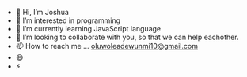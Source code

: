 - 👋 Hi, I’m Joshua
- 👀 I’m interested in programming 
- 🌱 I’m currently learning JavaScript language 
- 💞️ I’m looking to collaborate with you, so that we can help eachother.
- 📫 How to reach me ... oluwoleadewunmi10@gmail.com 
- 😄 
- ⚡ 

<!---
Josh9100/Josh9100 is a ✨ special ✨ repository because its `README.md` (this file) appears on your GitHub profile.
You can click the Preview link to take a look at your changes.
--->
